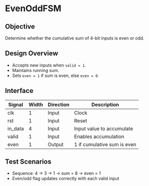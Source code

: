 # EvenOddFSM

## Objective
Determine whether the cumulative sum of 4-bit inputs is even or odd.

## Design Overview
- Accepts new inputs when `valid = 1`.
- Maintains running sum.
- Sets `even = 1` if sum is even, else `even = 0`.

## Interface

| Signal    | Width | Direction | Description                         |
|-----------|--------|-----------|-------------------------------------|
| clk       | 1      | Input     | Clock                               |
| rst       | 1      | Input     | Reset                               |
| in_data   | 4      | Input     | Input value to accumulate           |
| valid     | 1      | Input     | Enables accumulation                |
| even      | 1      | Output    | 1 if cumulative sum is even         |

## Test Scenarios
- Sequence: 4 → 3 → 1 → sum = 8 → even = 1  
- Even/odd flag updates correctly with each valid input
